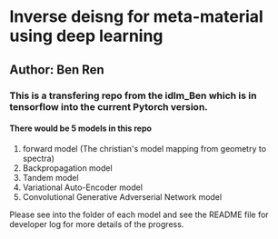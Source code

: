 # Inverse deisng for meta-material using deep learning
## Author: Ben Ren

### This is a transfering repo from the idlm_Ben which is in tensorflow into the current Pytorch version.

#### There would be 5 models in this repo
1. forward model (The christian's model mapping from geometry to spectra)
2. Backpropagation model
3. Tandem model
4. Variational Auto-Encoder model
5. Convolutional Generative Adverserial Network model

Please see into the folder of each model and see the README file for developer log for more details of the progress.
